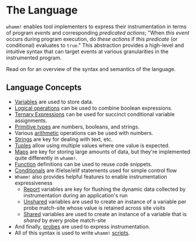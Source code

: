 # The Language #

`whamm!` enables tool implementers to express their instrumentation in terms of program _events_ and corresponding _predicated actions_;
"When _this event_ occurs during program execution, do _these actions_ if _this predicate_ (or conditional) evaluates to `true`."
This abstraction provides a high-level and intuitive syntax that can target events at various granularities in the instrumented program.

Read on for an overview of the syntax and semantics of the language.

## Language Concepts ##
- [Variables](syntax/variables.md) are used to store data.
- [Logical operations](syntax/logop.md) can be used to combine boolean expressions.
- [Ternary Expressions](syntax/ternary.md) can be used for succinct conditional variable assignments.
- [Primitive types](syntax/primitives.md) are numbers, booleans, and strings.
- Various [arithmetic](syntax/arith.md) operations can be used with numbers.
- [Strings](syntax/strings.md) are key for dealing with text, etc.
- [Tuples](syntax/tuples.md) allow using multiple values where one value is expected.
- [Maps](syntax/maps.md) are key for storing large amounts of data, but they're implemented quite differently in `whamm!`.
- [Function](syntax/functions.md) definitions can be used to reuse code snippets.
- [Conditionals](syntax/conditionals.md) are if/else/elif statements used for simple control flow
- `Whamm!` also provides helpful features to enable instrumentation expressiveness
  - [Report](syntax/report_vars.md) variables are key for flushing the dynamic data collected by instrumentation during an application's run
  - [Unshared](syntax/unshared_vars.md) variables are used to create an instance of a variable per probe match-site whose value is retained across site visits
  - [Shared](syntax/shared_vars.md) variables are used to create an instance of a variable that is _shared_ by every probe match-site
- And finally, [probes](syntax/probes.md) are used to express instrumentation.
- All of this syntax is used to write `whamm!` [scripts](syntax/scripts.md).
